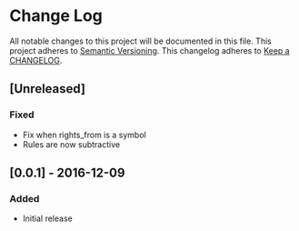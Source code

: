 # Change Log
All notable changes to this project will be documented in this file.
This project adheres to [Semantic Versioning](http://semver.org/).
This changelog adheres to [Keep a CHANGELOG](http://keepachangelog.com/).

## [Unreleased]
### Fixed
- Fix when rights_from is a symbol
- Rules are now subtractive

## [0.0.1] - 2016-12-09
### Added
- Initial release
